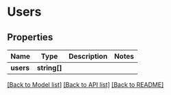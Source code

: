 # Users

## Properties
Name | Type | Description | Notes
------------ | ------------- | ------------- | -------------
**users** | **string[]** |  | 

[[Back to Model list]](../../README.md#documentation-for-models) [[Back to API list]](../../README.md#documentation-for-api-endpoints) [[Back to README]](../../README.md)

